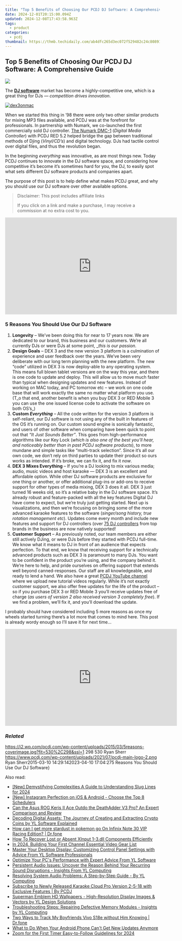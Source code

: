 ```yaml
---
title: "Top 5 Benefits of Choosing Our PCDJ DJ Software: A Comprehensive Guide"
date: 2024-12-01T20:15:00.094Z
updated: 2024-12-08T17:43:58.963Z
tags:
  - product
categories:
  - pcdj
thumbnail: https://thmb.techidaily.com/ab4dfc265d3ec072f529482c24c8089138367c7bb9b170bcd6c98cca628f2064.jpg
---
```


## Top 5 Benefits of Choosing Our PCDJ DJ Software: A Comprehensive Guide

[![](https://i2.wp.com/pcdj.com/wp-content/uploads/2015/03/5reasons-coverimage.jpg?resize=530%2C298&ssl=1)](https://i2.wp.com/pcdj.com/wp-content/uploads/2015/03/5reasons-coverimage.jpg?fit=530%2C298&ssl=1 "5reasons-coverimage")

The [**DJ software**](https://tools.techidaily.com/pcdj/products/) market has become a highly-competitive one, which is a great thing for DJs — _competition drives innovation_.

[![](https://i2.wp.com/pcdj.com/wp-content/uploads/2015/03/dex3onmac.png?fit=300%2C185&ssl=1 "dex3onmac")](https://tools.techidaily.com/pcdj/products/)

When we started this thing in ’98 there were only two other similar products for mixing MP3 files available, and PCDJ was at the forefront for professionals. In partnership with Numark, we co-launched the first commercially sold DJ controller. [The Numark DMC-1](http://www.billscustomsounds.com/images/DMC%5F1.jpg) (_Digital Media Controller_) with PCDJ RED 5.2 helped bridge the gap between traditional methods of Djing (_Vinyl/CD’s_) and digital technology. DJs had tactile control over digital files, and thus the revolution began.

In the beginning _everything_ was innovative, as are most things new. Today PCDJ continues to innovate in the DJ software space, and considering how competitive it’s become it’s sometimes hard for you, the DJ, to easily spot what sets different DJ software products and companies apart.

The purpose of this post is to help define what makes PCDJ great, and why you should use our DJ software over other available options.

>  Disclaimer: This post includes affiliate links
>
>  If you click on a link and make a purchase, I may receive a commission at no extra cost to you.
>

<!-- affiliate ads begin -->
<iframe width="560" height="315" src="https://www.youtube.com/embed/MTb4xHzeQEk?si=9Sqq-gFWnHc8x3_P" title="YouTube video player" frameborder="0" allow="accelerometer; autoplay; clipboard-write; encrypted-media; gyroscope; picture-in-picture; web-share" referrerpolicy="strict-origin-when-cross-origin" allowfullscreen></iframe>
<!-- affiliate ads end -->

### 5 Reasons You Should Use Our DJ Software

1. **Longevity** – We’ve been doing this for near to 17 years now. We are dedicated to our brand, this business and our customers. We’re all currently DJs or were DJs at some point, __this is our passion._
2. **Design Goals** – DEX 3 and the new version 3 platform is a culmination of experience and user feedback over the years. We’ve been very deliberate with our long term planning with the new platform. The new “code” utilized in DEX 3 is now deploy-able to any operating system. This means full blown tablet versions are on the way this year, and there is one code to update and deploy. This will allow us to move much faster than typical when designing updates and new features. Instead of working on MAC today, and PC tomorrow etc – we work on one code base that will work exactly the same no matter what platform you use. (T_o that end, another benefit is when you buy DEX 3 or RED Mobile 3 you can use the one issued license code to activate the software on both OS’s_)
3. **Custom _Everything_** – All the code written for the version 3 platform is self-reliant, our DJ software is not using any of the built in features of the OS it’s running on. Our custom sound engine is sonically fantastic, and users of other software when comparing have been quick to point out that _“It Just Sounds Better”_. This goes from high-performance algorithms like our Key Lock (_which is also one of the best you’ll hear, and noticeably better than in past PCDJ software products_), to more mundane and simple tasks like “multi-track selection”. Since it’s all our own code, we don’t rely on third parties to update their product so ours works as intended. If it’s broke, we can fix it, and fix it _now_.
4. **DEX 3 Mixes Everything** – If you’re a DJ looking to mix various media; audio, music videos and host karaoke — DEX 3 is an excellent and affordable option. While other DJ software products are exclusive for one thing or another, or offer additional plug-ins or add-ons to receive support for other types of media mixing, DEX 3 does it all. DEX 3 just turned 16 weeks old, so it’s a relative baby in the DJ software space. It’s already robust and feature-packed with all the key features Digital DJ have come to expect, but we’re truly just getting started. Next up is visualizations, and then we’re focusing on bringing some of the more advanced karaoke features to the software (_singer/song history, true rotation management etc_). Updates come every month and include new features and support for DJ controllers (over [75 DJ controllers](https://tools.techidaily.com/pcdj/products/) from top brands in the business are now natively supported!
5. **Customer Support** – As previously noted, our team members are either still actively DJing, or were DJs before they started with PCDJ full-time. We know what it means to DJ in front of an audience that expects perfection. To that end, we know that receiving support for a technically advanced products such as DEX 3 is paramount to many DJs. You want to be confident in the product you’re using, and the company behind it. We’re here to help, and pride ourselves on offering support that extends well beyond canned-responses. Our staff are all knowledgeable, and ready to lend a hand. We also have a great [PCDJ YouTube channel](https://www.youtube.com/user/D1Media) where we upload new tutorial videos regularly. While it’s not exactly customer support, we also offer free updates for the life of the product – so if you purchase DEX 3 or RED Mobile 3 you’ll receive updates free of charge (_as users of version 2 also received version 3 completely free_). If we find a problem, we’ll fix it, and you’ll download the update.

I probably should have considered including 5 more reasons as once my wheels started turning there’s a lot more that comes to mind here. This post is already wordy enough so I’ll save it for next time…

<!-- affiliate ads begin -->
<iframe width="560" height="315" src="https://www.youtube.com/embed/9Q8Feep0Rc0?si=YkPhRxXGvrRRMJtb" title="YouTube video player" frameborder="0" allow="accelerometer; autoplay; clipboard-write; encrypted-media; gyroscope; picture-in-picture; web-share" referrerpolicy="strict-origin-when-cross-origin" allowfullscreen></iframe>
<!-- affiliate ads end -->

### _Related_

https://i2.wp.com/pcdj.com/wp-content/uploads/2015/03/5reasons-coverimage.jpg?fit=530%2C298&ssl=1 298 530 Ryan Sherr https://www.pcdj.com/wp-content/uploads/2021/07/pcdj-main-logo-2.png Ryan Sherr2015-03-10 14:29:142023-04-10 17:04:275 Reasons You Should Use Our DJ Software}

<ins class="adsbygoogle"
     style="display:block"
     data-ad-format="autorelaxed"
     data-ad-client="ca-pub-7571918770474297"
     data-ad-slot="1223367746"></ins>

<ins class="adsbygoogle"
     style="display:block"
     data-ad-client="ca-pub-7571918770474297"
     data-ad-slot="8358498916"
     data-ad-format="auto"
     data-full-width-responsive="true"></ins>

<span class="atpl-alsoreadstyle">Also read:</span>
<div><ul>
<li><a href="https://fox-access.techidaily.com/new-demystifying-complexities-a-guide-to-understanding-slug-lines-for-2024/"><u>[New] Demystifying Complexities A Guide to Understanding Slug Lines for 2024</u></a></li>
<li><a href="https://instagram-videos.techidaily.com/new-instagram-perfection-on-ios-and-android-choose-the-top-8-schedulers/"><u>[New] Instagram Perfection on iOS & Android - Choose the Top 8 Schedulers</u></a></li>
<li><a href="https://hardware-reviews.techidaily.com/can-the-asus-rog-keris-ii-ace-outdo-the-deathadder-v3-pro-an-expert-comparison-and-review/"><u>Can the Asus ROG Keris II Ace Outdo the DeathAdder V3 Pro? An Expert Comparison and Review</u></a></li>
<li><a href="https://win-updates.techidaily.com/decoding-digital-assets-the-journey-of-creating-and-extracting-crypto-coins-by-yl-software-explained/"><u>Decoding Digital Assets: The Journey of Creating and Extracting Crypto Coins by YL Software Explained</u></a></li>
<li><a href="https://android-pokemon-go.techidaily.com/how-can-i-get-more-stardust-in-pokemon-go-on-infinix-note-30-vip-racing-edition-drfone-by-drfone-virtual-android/"><u>How can I get more stardust in pokemon go On Infinix Note 30 VIP Racing Edition? | Dr.fone</u></a></li>
<li><a href="https://tech-renaissance.techidaily.com/how-to-recover-lost-or-absent-xinput-1-3dll-components-efficiently/"><u>How To Recover Lost or Absent XInput 1-3.dll Components Efficiently</u></a></li>
<li><a href="https://youtube-lab.techidaily.com/24-building-your-first-channel-essential-video-gear-list/"><u>In 2024, Building Your First Channel Essential Video Gear List</u></a></li>
<li><a href="https://win-updates.techidaily.com/master-your-desktop-display-customizing-control-panel-settings-with-advice-from-yl-software-professionals/"><u>Master Your Desktop Display: Customizing Control Panel Settings with Advice From YL Software Professionals</u></a></li>
<li><a href="https://win-updates.techidaily.com/optimize-your-pcs-performance-with-expert-advice-from-yl-software/"><u>Optimize Your PC's Performance with Expert Advice From YL Software</u></a></li>
<li><a href="https://win-updates.techidaily.com/persistent-audio-issues-uncover-the-reason-behind-your-recurring-sound-disruptions-insights-from-yl-computing/"><u>Persistent Audio Issues: Uncover the Reason Behind Your Recurring Sound Disruptions - Insights From YL Computing</u></a></li>
<li><a href="https://win-updates.techidaily.com/resolving-system-audio-problems-a-step-by-step-guide-by-yl-computing/"><u>Resolving System Audio Problems: A Step-by-Step Guide - By YL Computing</u></a></li>
<li><a href="https://win-updates.techidaily.com/subscribe-to-newly-released-karaoke-cloud-pro-version-2-5-18-with-exclusive-features-by-pcdj/"><u>Subscribe to Newly Released Karaoke Cloud Pro Version 2-5-18 with Exclusive Features | By PCDJ</u></a></li>
<li><a href="https://win-updates.techidaily.com/superman-emblem-hd-wallpapers-high-resolution-display-images-and-vectors-by-yl-design-solutions/"><u>Superman Emblem HD Wallpapers - High-Resolution Display Images & Vectors by YL Design Solutions</u></a></li>
<li><a href="https://win-updates.techidaily.com/troubleshooting-steps-repairing-defective-memory-modules-insights-by-yl-computing/"><u>Troubleshooting Steps: Repairing Defective Memory Modules - Insights by YL Computing</u></a></li>
<li><a href="https://android-location-track.techidaily.com/two-ways-to-track-my-boyfriends-vivo-s18e-without-him-knowing-drfone-by-drfone-virtual-android/"><u>Two Ways to Track My Boyfriends Vivo S18e without Him Knowing | Dr.fone</u></a></li>
<li><a href="https://hardware-help.techidaily.com/what-to-do-when-your-android-phone-cant-get-new-updates-anymore/"><u>What to Do When Your Android Phone Can't Get New Updates Anymore</u></a></li>
<li><a href="https://remote-screen-capture.techidaily.com/zoom-for-the-first-timer-easy-to-follow-guidelines-for-2024/"><u>Zoom for the First Timer Easy-to-Follow Guidelines for 2024</u></a></li>
</ul></div>

